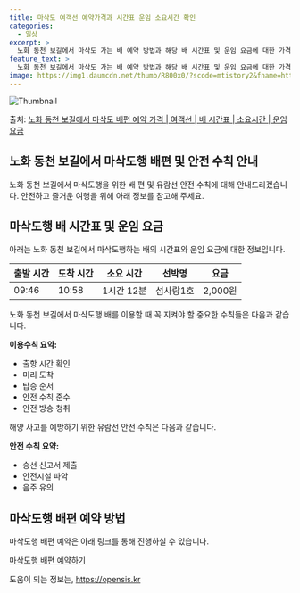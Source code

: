 ```yaml
---
title: 마삭도 여객선 예약가격과 시간표 운임 소요시간 확인
categories:
  - 일상
excerpt: >
  노화 동천 보길에서 마삭도 가는 배 예약 방법과 해당 배 시간표 및 운임 요금에 대한 가격 정보를 안내 드리겠습니다. 안전하고 재밋는 마삭도행 여행을 위해 아래 정보 참고하시기 바랍니다. 마삭도행 배편 예약하기 👈 클릭노화 동천 보길에서 마삭도행 배 시간표출발 시간도착 시간소요 시간선박명요금09:4610:581시간 12분섬사랑1호2,000원마삭도행 배편 예약하기 👈 클릭노화 동천 보길에서 마삭도행 여객선 탑승 시 이용수칙노화 동천 보길에서 마삭도행 배를 이용할 때 꼭 지켜야 할 중요한 수칙들을 소개합니다. 이용수칙 요약:출항 시간 확인: 출항 시간을 꼼꼼히 확인합니다.미리 도착: 출항 전 매표소에 미리 도착하여 여유있는 시간을 확보합니다.탑승 순서: 도착하여 차와 사람이 내리면 탑승합니다.안전 수칙 준수..
feature_text: >
  노화 동천 보길에서 마삭도 가는 배 예약 방법과 해당 배 시간표 및 운임 요금에 대한 가격 정보를 안내 드리겠습니다. 안전하고 재밋는 마삭도행 여행을 위해 아래 정보 참고하시기 바랍니다. 마삭도행 배편 예약하기 👈 클릭노화 동천 보길에서 마삭도행 배 시간표출발 시간도착 시간소요 시간선박명요금09:4610:581시간 12분섬사랑1호2,000원마삭도행 배편 예약하기 👈 클릭노화 동천 보길에서 마삭도행 여객선 탑승 시 이용수칙노화 동천 보길에서 마삭도행 배를 이용할 때 꼭 지켜야 할 중요한 수칙들을 소개합니다. 이용수칙 요약:출항 시간 확인: 출항 시간을 꼼꼼히 확인합니다.미리 도착: 출항 전 매표소에 미리 도착하여 여유있는 시간을 확보합니다.탑승 순서: 도착하여 차와 사람이 내리면 탑승합니다.안전 수칙 준수..
image: https://img1.daumcdn.net/thumb/R800x0/?scode=mtistory2&fname=https%3A%2F%2Fblog.kakaocdn.net%2Fdn%2FczmRv9%2FbtsHBXHLkvB%2F0LBKcxi7tJAaxk6L7hYIg1%2Fimg.webp
---
```


![Thumbnail](https://img1.daumcdn.net/thumb/R800x0/?scode=mtistory2&fname=https%3A%2F%2Fblog.kakaocdn.net%2Fdn%2FczmRv9%2FbtsHBXHLkvB%2F0LBKcxi7tJAaxk6L7hYIg1%2Fimg.webp)

<p>출처: <a href="https://opensis.kr/entry/%EB%85%B8%ED%99%94-%EB%8F%99%EC%B2%9C-%EB%B3%B4%EA%B8%B8%EC%97%90%EC%84%9C-%EB%A7%88%EC%82%AD%EB%8F%84-%EB%B0%B0%ED%8E%B8-%EC%98%88%EC%95%BD-%EA%B0%80%EA%B2%A9-%EC%97%AC%EA%B0%9D%EC%84%A0-%EB%B0%B0-%EC%8B%9C%EA%B0%84%ED%91%9C-%EC%86%8C%EC%9A%94%EC%8B%9C%EA%B0%84-%EC%9A%B4%EC%9E%84-%EC%9A%94%EA%B8%88" rel="dofollow">노화 동천 보길에서 마삭도 배편 예약 가격 | 여객선 | 배 시간표 | 소요시간 | 운임 요금</a> </p>

## 노화 동천 보길에서 마삭도행 배편 및 안전 수칙 안내

노화 동천 보길에서 마삭도행을 위한 배 편 및 유람선 안전 수칙에 대해 안내드리겠습니다. 안전하고 즐거운 여행을 위해 아래 정보를 참고해
주세요.

## 마삭도행 배 시간표 및 운임 요금

아래는 노화 동천 보길에서 마삭도행하는 배의 시간표와 운임 요금에 대한 정보입니다.

출발 시간 | 도착 시간 | 소요 시간 | 선박명 | 요금  
---|---|---|---|---  
09:46 | 10:58 | 1시간 12분 | 섬사랑1호 | 2,000원  
  
노화 동천 보길에서 마삭도행 배를 이용할 때 꼭 지켜야 할 중요한 수칙들은 다음과 같습니다.

**이용수칙 요약:**

  * 출항 시간 확인
  * 미리 도착
  * 탑승 순서
  * 안전 수칙 준수
  * 안전 방송 청취

해양 사고를 예방하기 위한 유람선 안전 수칙은 다음과 같습니다.

**안전 수칙 요약:**

  * 승선 신고서 제출
  * 안전시설 파악
  * 음주 유의

## 마삭도행 배편 예약 방법

마삭도행 배편 예약은 아래 링크를 통해 진행하실 수 있습니다.

[마삭도행 배편 예약하기](링크)



 

도움이 되는 정보는, <a href="https://opensis.kr" rel="dofollow">https://opensis.kr</a>


